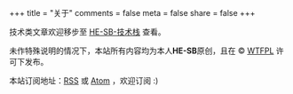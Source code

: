 +++
title = "关于"
comments = false
meta = false
share = false
+++

技术类文章欢迎移步至 [HE-SB-技术栈](https://tech.he-sb.top/) 查看。

未作特殊说明的情况下，本站所有内容均为本人**HE-SB**原创，且在 &copy; [WTFPL](/license.txt) 许可下发布。

本站订阅地址：[RSS](/rss.xml) 或 [Atom](/atom.xml) ，欢迎订阅 :)